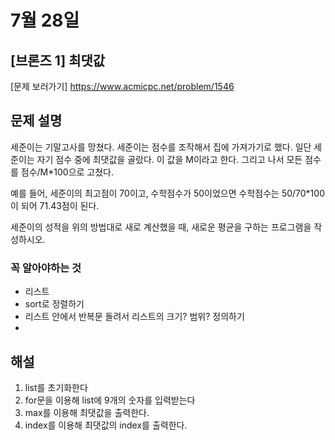 # 7월 28일

## [브론즈 1] 최댓값

[문제 보러가기]
https://www.acmicpc.net/problem/1546

## 문제 설명

세준이는 기말고사를 망쳤다. 세준이는 점수를 조작해서 집에 가져가기로 했다. 일단 세준이는 자기 점수 중에 최댓값을 골랐다. 이 값을 M이라고 한다. 그리고 나서 모든 점수를 점수/M\*100으로 고쳤다.

예를 들어, 세준이의 최고점이 70이고, 수학점수가 50이었으면 수학점수는 50/70\*100이 되어 71.43점이 된다.

세준이의 성적을 위의 방법대로 새로 계산했을 때, 새로운 평균을 구하는 프로그램을 작성하시오.

### 꼭 알아야하는 것

-   리스트
-   sort로 정렬하기
-   리스트 안에서 반복문 돌려서 리스트의 크기? 범위? 정의하기
-

## 해설

1. list를 초기화한다
2. for문을 이용해 list에 9개의 숫자를 입력받는다
3. max를 이용해 최댓값을 출력한다.
4. index를 이용해 최댓값의 index를 출력한다.
